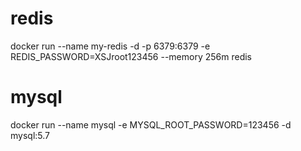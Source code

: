 # redis
docker run --name my-redis -d -p 6379:6379 -e REDIS_PASSWORD=XSJroot123456 --memory 256m redis
# mysql
docker run --name mysql -e MYSQL_ROOT_PASSWORD=123456 -d mysql:5.7